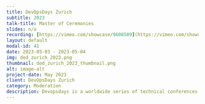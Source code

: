 ```yaml
---
title: DevOpsDays Zurich
subtitle: 2023
talk-title: Master of Ceremonies
slides: n/a
recording: [https://vimeo.com/showcase/9608509](https://vimeo.com/showcase/10397059)
layout: default
modal-id: 41
date: 2023-05-03 - 2023-05-04
img: dod_zurich_2023.png
thumbnail: dod_zurich_2023_thumbnail.png
alt: image-alt
project-date: May 2023
client: DevOpsDays Zurich
category: Moderation
description: Devopsdays is a worldwide series of technical conferences covering topics of software development, IT infrastructure operations, and the intersection between them. Each event is run by volunteers from the local area.
---
```

